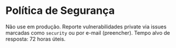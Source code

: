 # Política de Segurança
Não use em produção. Reporte vulnerabilidades private via issues marcadas como `security` ou por e-mail (preencher).
Tempo alvo de resposta: 72 horas úteis.
